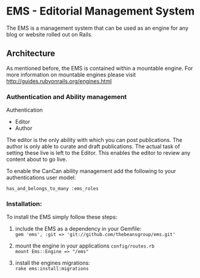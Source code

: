 # EMS - Editorial Management System

The EMS is a management system that can be used as an engine for any blog or website rolled out on Rails.

## Architecture

As mentioned before, the EMS is contained within a mountable engine. For more information on mountable engines please
visit http://guides.rubyonrails.org/engines.html

### Authentication and Ability management
Authentication

* Editor
* Author

The editor is the only ability with which you can post publications. The author is only able to curate and draft
publications. The actual task of setting these live is left to the Editor. This enables the editor to review any content
about to go live.

To enable the CanCan ability management add the following to your authentications user model:

`has_and_belongs_to_many :ems_roles`

### Installation:

To install the EMS simply follow these steps:

1.  include the EMS as a dependency in your Gemfile:  
`gem 'ems', :git => 'git://github.com/thebeansgroup/ems.git'`

2.  mount the engine in your applications `config/routes.rb`  
`mount Ems::Engine => "/ems"`

3.  install the engines migrations:  
`rake ems:install:migrations`